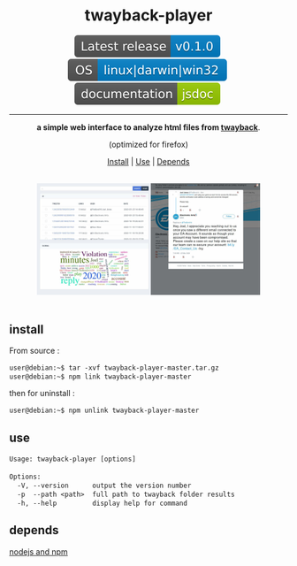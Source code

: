 
<div align="center"><h1>twayback-player</h1><div>
<img src="assets/img/latest.svg" style="margin-right: 5px;"> 
<img src="assets/img/os.svg" style="margin-right: 5px;"> 
<img src="assets/img/doc.svg" style="margin-right: 5px;"></div>
<hr>
  <b>a simple web interface to analyze html files from <a href="https://github.com/Mennaruuk/twayback" target="_blank">twayback</a></b>.
<p>(optimized for firefox)</p>
<p align="center">
  <a href="#install">Install</a> |
  <a href="#use">Use</a> |
  <a href="#depends">Depends</a>
</p>
<br>
<img src="assets/img/player.jpg" style="width:80%;"/>
</div>
<br>

## install 

From source :

```console
user@debian:~$ tar -xvf twayback-player-master.tar.gz
user@debian:~$ npm link twayback-player-master
```

then for uninstall :

```console
user@debian:~$ npm unlink twayback-player-master
```

## use

```console
Usage: twayback-player [options]

Options:
  -V, --version      output the version number
  -p  --path <path>  full path to twayback folder results
  -h, --help         display help for command
```

## depends

[nodejs and npm](https://nodejs.org/en/)
